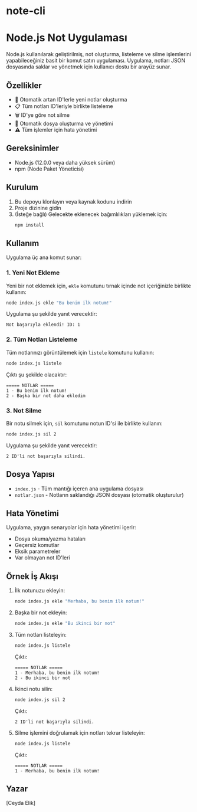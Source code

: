 # note-cli

# Node.js Not Uygulaması

Node.js kullanılarak geliştirilmiş, not oluşturma, listeleme ve silme işlemlerini yapabileceğiniz basit bir komut satırı uygulaması. Uygulama, notları JSON dosyasında saklar ve yönetmek için kullanıcı dostu bir arayüz sunar.

## Özellikler

- 📝 Otomatik artan ID'lerle yeni notlar oluşturma
- 📋 Tüm notları ID'leriyle birlikte listeleme
- 🗑️ ID'ye göre not silme
- 💾 Otomatik dosya oluşturma ve yönetimi
- ⚠️ Tüm işlemler için hata yönetimi

## Gereksinimler

- Node.js (12.0.0 veya daha yüksek sürüm)
- npm (Node Paket Yöneticisi)

## Kurulum

1. Bu depoyu klonlayın veya kaynak kodunu indirin
2. Proje dizinine gidin
3. (İsteğe bağlı) Gelecekte eklenecek bağımlılıkları yüklemek için:
   ```bash
   npm install
   ```

## Kullanım

Uygulama üç ana komut sunar:

### 1. Yeni Not Ekleme

Yeni bir not eklemek için, `ekle` komutunu tırnak içinde not içeriğinizle birlikte kullanın:

```bash
node index.js ekle "Bu benim ilk notum!"
```

Uygulama şu şekilde yanıt verecektir:

```
Not başarıyla eklendi! ID: 1
```

### 2. Tüm Notları Listeleme

Tüm notlarınızı görüntülemek için `listele` komutunu kullanın:

```bash
node index.js listele
```

Çıktı şu şekilde olacaktır:

```
===== NOTLAR =====
1 - Bu benim ilk notum!
2 - Başka bir not daha ekledim
```

### 3. Not Silme

Bir notu silmek için, `sil` komutunu notun ID'si ile birlikte kullanın:

```bash
node index.js sil 2
```

Uygulama şu şekilde yanıt verecektir:

```
2 ID'li not başarıyla silindi.
```

## Dosya Yapısı

- `index.js` - Tüm mantığı içeren ana uygulama dosyası
- `notlar.json` - Notların saklandığı JSON dosyası (otomatik oluşturulur)

## Hata Yönetimi

Uygulama, yaygın senaryolar için hata yönetimi içerir:

- Dosya okuma/yazma hataları
- Geçersiz komutlar
- Eksik parametreler
- Var olmayan not ID'leri

## Örnek İş Akışı

1. İlk notunuzu ekleyin:

   ```bash
   node index.js ekle "Merhaba, bu benim ilk notum!"
   ```

2. Başka bir not ekleyin:

   ```bash
   node index.js ekle "Bu ikinci bir not"
   ```

3. Tüm notları listeleyin:

   ```bash
   node index.js listele
   ```

   Çıktı:

   ```
   ===== NOTLAR =====
   1 - Merhaba, bu benim ilk notum!
   2 - Bu ikinci bir not
   ```

4. İkinci notu silin:

   ```bash
   node index.js sil 2
   ```

   Çıktı:

   ```
   2 ID'li not başarıyla silindi.
   ```

5. Silme işlemini doğrulamak için notları tekrar listeleyin:
   ```bash
   node index.js listele
   ```
   Çıktı:
   ```
   ===== NOTLAR =====
   1 - Merhaba, bu benim ilk notum!
   ```

## Yazar

[Ceyda Elik]
